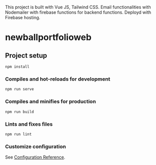 
This project is built with Vue JS, Tailwind CSS. Email functionalities with Nodemailer with firebase functions for backend functions. Deployd with Firebase hosting.

# newballportfolioweb

## Project setup
```
npm install
```

### Compiles and hot-reloads for development
```
npm run serve
```

### Compiles and minifies for production
```
npm run build
```

### Lints and fixes files
```
npm run lint
```

### Customize configuration
See [Configuration Reference](https://cli.vuejs.org/config/).
